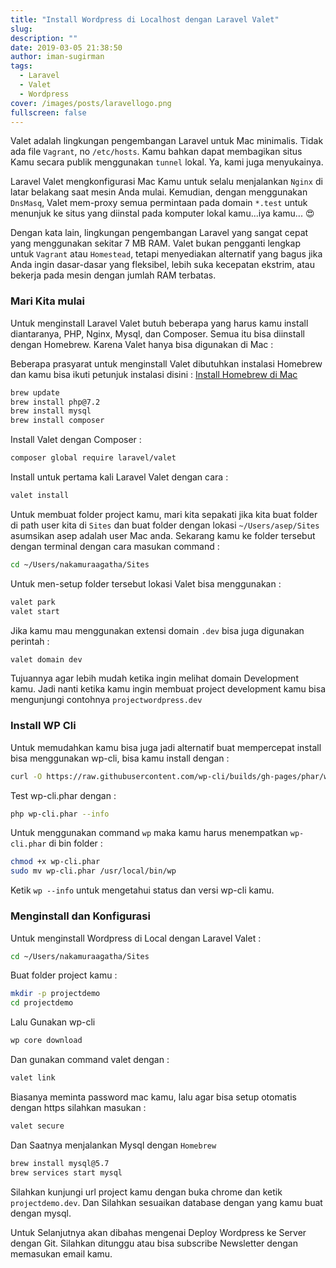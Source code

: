 ```yaml
---
title: "Install Wordpress di Localhost dengan Laravel Valet"
slug:
description: ""
date: 2019-03-05 21:38:50
author: iman-sugirman
tags:
  - Laravel
  - Valet
  - Wordpress
cover: /images/posts/laravellogo.png
fullscreen: false
---
```

Valet adalah lingkungan pengembangan Laravel untuk Mac minimalis. Tidak ada file `Vagrant`, no `/etc/hosts`. Kamu bahkan dapat membagikan situs Kamu secara publik menggunakan `tunnel` lokal. Ya, kami juga menyukainya.

Laravel Valet mengkonfigurasi Mac Kamu untuk selalu menjalankan `Nginx` di latar belakang saat mesin Anda mulai. Kemudian, dengan menggunakan `DnsMasq`, Valet mem-proxy semua permintaan pada domain `*.test` untuk menunjuk ke situs yang diinstal pada komputer lokal kamu...iya kamu... :heart_eyes:

Dengan kata lain, lingkungan pengembangan Laravel yang sangat cepat yang menggunakan sekitar 7 MB RAM. Valet bukan pengganti lengkap untuk `Vagrant` atau `Homestead`, tetapi menyediakan alternatif yang bagus jika Anda ingin dasar-dasar yang fleksibel, lebih suka kecepatan ekstrim, atau bekerja pada mesin dengan jumlah RAM terbatas.

### Mari Kita mulai
Untuk menginstall Laravel Valet butuh beberapa yang harus kamu install diantaranya, PHP, Nginx, Mysql, dan Composer. Semua itu bisa diinstall dengan Homebrew. Karena Valet hanya bisa digunakan di Mac :

Beberapa prasyarat untuk menginstall Valet dibutuhkan instalasi Homebrew dan kamu bisa ikuti petunjuk instalasi disini : [Install Homebrew di Mac](/tutorial-install-homebrew-di-mac-osx)

```bash
brew update
brew install php@7.2
brew install mysql
brew install composer
```
Install Valet dengan Composer :
```bash
composer global require laravel/valet
```
Install untuk pertama kali Laravel Valet dengan cara :
```bash
valet install
```
Untuk membuat folder project kamu, mari kita sepakati jika kita buat folder di path user kita di `Sites` dan buat folder dengan lokasi `~/Users/asep/Sites` asumsikan asep adalah user Mac anda. Sekarang kamu ke folder tersebut dengan terminal dengan cara masukan command :
```bash
cd ~/Users/nakamuraagatha/Sites
```
Untuk men-setup folder tersebut lokasi Valet bisa menggunakan :
```bash
valet park
valet start
```
Jika kamu mau menggunakan extensi domain `.dev` bisa juga digunakan perintah :
```bash
valet domain dev  
```
Tujuannya agar lebih mudah ketika ingin melihat domain Development kamu. Jadi nanti ketika kamu ingin membuat project development kamu bisa mengunjungi contohnya  `projectwordpress.dev`

### Install WP Cli
Untuk memudahkan kamu bisa juga jadi alternatif buat mempercepat install bisa menggunakan wp-cli, bisa kamu install dengan :
```bash
curl -O https://raw.githubusercontent.com/wp-cli/builds/gh-pages/phar/wp-cli.phar
```
Test wp-cli.phar dengan :
```bash
php wp-cli.phar --info
```
Untuk menggunakan command `wp` maka kamu harus menempatkan `wp-cli.phar` di bin folder :
```bash
chmod +x wp-cli.phar
sudo mv wp-cli.phar /usr/local/bin/wp
```
Ketik `wp --info` untuk mengetahui status dan versi wp-cli kamu.

### Menginstall dan Konfigurasi
Untuk menginstall Wordpress di Local dengan Laravel Valet :
```bash
cd ~/Users/nakamuraagatha/Sites
```
Buat folder project kamu :
```bash
mkdir -p projectdemo
cd projectdemo
```
Lalu Gunakan wp-cli
```bash
wp core download
```
Dan gunakan command valet dengan :
```bash
valet link
```
Biasanya meminta password mac kamu, lalu agar bisa setup otomatis dengan https silahkan masukan :
```bash
valet secure
```
Dan Saatnya menjalankan Mysql dengan `Homebrew`
```bash
brew install mysql@5.7
brew services start mysql
```
Silahkan kunjungi url project kamu dengan buka chrome dan ketik `projectdemo.dev`. Dan Silahkan sesuaikan database dengan yang kamu buat dengan mysql.

Untuk Selanjutnya akan dibahas mengenai Deploy Wordpress ke Server dengan Git. Silahkan ditunggu atau bisa subscribe Newsletter dengan memasukan email kamu.
